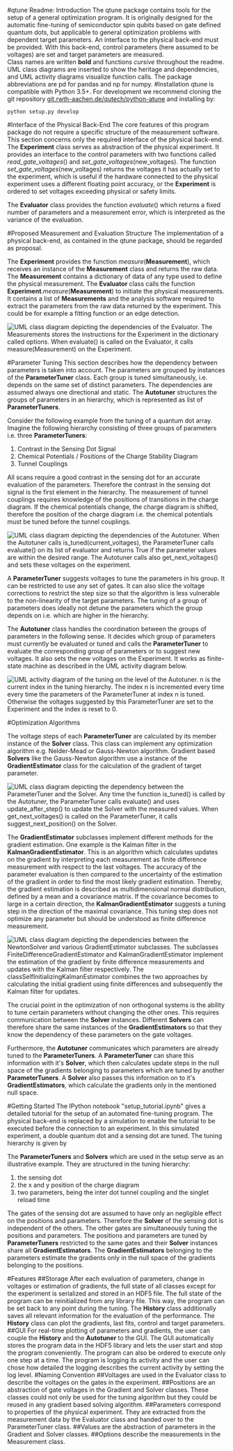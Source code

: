 #qtune Readme: Introduction
The qtune package contains tools for the setup of a general optimization program. It is originally designed for the 
automatic fine-tuning of semiconductor spin qubits based on gate defined quantum dots, but applicable to general 
optimization problems with dependent target parameters. 
An interface to the physical back-end must be provided. With this back-end, control 
parameters (here assumed to be voltages) are set and target parameters are measured.   
Class names are written **bold** and functions *cursive* throughout the readme. UML class diagrams are inserted to show 
the heritage and dependencies, and UML activity diagrams visualize function calls.
The package abbreviations are pd for pandas and np for numpy.
#Installation
qtune is compatible with Python 3.5+. 
For development we recommend cloning the git repository
[git.rwth-aachen.de/qutech/python-atune](https://git.rwth-aachen.de/qutech/python-atune) and installing by:

    python setup.py develop

#Interface of the Physical Back-End
The core features of this program package do not require a specific structure of the measurement software. This section 
concerns only the required interface of the physical back-end.
The **Experiment** class serves as abstraction of the physical experiment. It provides an interface to the control 
parameters with two functions called *read_gate_voltages*() and *set_gate_voltages*(new_voltages). The function
*set_gate_voltages*(new_voltages) returns the voltages it has actually set to the experiment, which is useful if the
hardware connected to the physical experiment uses a different floating point accuracy, or the **Experiment** is 
ordered to set voltages exceeding physical or safety limits.

The **Evaluator** class provides the function *evaluate*() which returns a fixed number of parameters and a measurement
error, which is interpreted as the variance of the evaluation.

#Proposed Measurement and Evaluation Structure
The implementation of a physical back-end, as contained in the qtune package, should be regarded as proposal.

The **Experiment** provides the function *measure*(**Measurement**), which receives an instance of the **Measurement** 
class and returns the raw data.
The **Measurement** contains a dictionary of data of any type used to define the physical measurement.
The **Evaluator** class calls the function **Experiment**.*measure*(**Measurement**) to initiate the physical 
measurements. It contains a list of 
**Measurements** and the analysis software required to extract the parameters from the raw data returned by the 
experiment. This could be for example a fitting function or an edge detection. 

[evaluation image]: docs/_static/resources/EvaluationParameter.png
[autotuner coordination]: docs/_static/resources/AutotunerCoordination.png
[newton solver gradient]: docs/_static/resources/NewtonSolverGradient.png
[tuner solver]: docs/_static/resources/TunerSolver.png
[autotuner flow]: docs/_static/resources/AutotunerFlow.png

![UML class diagram depicting the dependencies of the **Evaluator**. The **Measurements** stores the instructions
for the **Experiment** in the dictionary called options. When *evaluate*() is called on the Evaluator, it calls 
*measure*(**Measurement**) on the **Experiment**.][evaluation image]

#Parameter Tuning
This section describes how the dependency between parameters is taken into account.
The parameters are grouped by instances of the **ParameterTuner** class. Each group is tuned simultaneously, i.e. 
depends on the same set of distinct parameters. The dependencies are assumed always one directional and static. The
**Autotuner** structures the groups of parameters in an hierarchy, which is represented as list of **ParameterTuners**.

Consider the following example from the tuning of a quantum dot array.
Imagine the following hierarchy consisting of three groups of parameters i.e. three **ParameterTuners**:

1. Contrast in the Sensing Dot Signal
2. Chemical Potentials / Positions of the Charge Stability Diagram
3. Tunnel Couplings

All scans require a good contrast in the sensing dot for an accurate evaluation of the parameters. Therefore the 
contrast in the sensing dot signal is the first element in the hierarchy. The measurement of tunnel couplings requires
knowledge of the positions of transitions in the charge diagram. If the chemical potentials change, the charge 
diagram is shifted, therefore the position of the charge diagram i.e. the chemical potentials must be tuned before the 
tunnel couplings. 

![UML class diagram depicting the dependencies of the **Autotuner**. When the **Autotuner** calls 
*is_tuned*(current_voltages), the **ParameterTuner** calls *evaluate*() on its list of evaluator and returns True if
the parameter values are within the desired range. The **Autotuner** calls also *get_next_voltages*() and sets these
voltages on the experiment.][autotuner coordination]

A **ParameterTuner** suggests voltages to tune the parameters in his group. 
It can be restricted to use any set of gates. It can also slice the voltage corrections 
to restrict the step size so that the algorithm is less vulnerable to the non-linearity of the target parameters. 
The tuning of a group of parameters does ideally not detune the parameters which the group depends on i.e. which are 
higher in the hierarchy.

The **Autotuner** 
class handles the coordination between the groups of parameters in the following sense. It decides which group of 
parameters must currently be evaluated or tuned and calls the **ParameterTuner** to evaluate the corresponding
group of parameters or to suggest new voltages. It also sets the new voltages on the Experiment.
It works as finite-state machine as described in the UML activity diagram below. 

![UML activity diagram of the tuning on the level of the **Autotuner**. n is the current index in the tuning hierarchy. 
The index n is incremented every time every time the parameters of the **ParameterTuner** at index n is tuned. Otherwise
the voltages suggested by this **ParameterTuner** are set to the **Experiment** and the index is reset to 0.
][autotuner flow]

#Optimization Algorithms

The voltage steps of each **ParameterTuner** are calculated by its member instance of the **Solver** class. This class 
can implement any optimization algorithm e.g. Nelder-Mead or Gauss-Newton algorithm. 
Gradient based **Solvers** like the Gauss-Newton algorithm use a instance of the **GradientEstimator** class for the
calculation of the gradient of target parameter.  

![UML class diagram depicting the dependency between the **ParameterTuner** and the **Solver**. Any time the function
*is_tuned*() is called by the **Autotuner**, the **ParameterTuner** calls *evaluate*() and uses *update_after_step*() to
update the **Solver** with the measured values. When *get_next_voltages*() is called on the **ParameterTuner**, it calls
*suggest_next_position()* on the Solver.][tuner solver]

The **GradientEstimator** subclasses implement different methods for the gradient estimation. One example is the 
Kalman filter in the **KalmanGradientEstimator**. This is an algorithm which calculates updates on the gradient by 
interpreting each measurement as finite difference measurement with respect to the last voltages. The accuracy of the
parameter evaluation is then compared to the uncertainty of the estimation of the gradient in order to find the 
most likely gradient estimation. Thereby, the gradient estimation is described as multidimensional normal distribution,
defined by a mean and a covariance matrix. If the covariance becomes to large in a certain direction, the 
**KalmanGradientEstimator** suggests a tuning step in the direction of the maximal covariance. This tuning step does not
optimize any parameter but should be understood as finite difference measurement.

![UML class diagram depicting the dependencies between the **NewtonSolver** and various **GradientEstimator** 
subclasses. The subclasses **FiniteDifferenceGradientEstimator** and **KalmanGradientEstimator** implement the 
estimation of the gradient by finite difference measurements and updates with the Kalman filter respectively.
The class**SelfInitializingKalmanEstimator** combines the two approaches by calculating the initial gradient using 
finite differences and subsequently the Kalman filter for updates.][newton solver gradient]

The crucial point in the optimization of non orthogonal systems is the ability to tune certain parameters without
changing the other ones. This requires communication between the **Solver** instances. Different **Solvers** can 
therefore share the same instances of the **GradientEstimators** so that they know the dependency of these parameters
on the gate voltages.  

Furthermore, the **Autotuner** communicates which parameters are already tuned to the **ParameterTuners**. A 
**ParameterTuner** can share this information with it's **Solver**, which then calculates update steps
in the null space of the gradients belonging to parameters which are tuned by another **ParameterTuners**. 
A **Solver** also passes this information on to it's **GradientEstimators**, which calculate the gradients only in the 
mentioned null space.

#Getting Started
The IPython notebook "setup_tutorial.ipynb" gives a detailed
tutorial for the setup of an automated fine-tuning program. The physical back-end is replaced by a simulation to enable
the tutorial to be executed before the connection to an experiment. 
In this simulated experiment, a double quantum dot and a sensing dot are tuned. The tuning hierarchy is given by 

The **ParameterTuners** and **Solvers** which are used in the setup serve as an illustrative example.
They are structured in the tuning hierarchy:

1. the sensing dot 
2. the x and y position of the charge diagram
3. two parameters, being the inter dot tunnel coupling and the singlet reload time 

The gates of the sensing dot are assumed to have only an negligible effect on the positions and 
parameters. Therefore the **Solver** of the sensing dot is independent of the others. The other gates are simultaneously
tuning the positions and parameters. The positions and parameters are tuned by **ParameterTuners** restricted to the
same gates and their **Solver** instances share all **GradientEstimators**. The **GradientEstimators** belonging to the 
parameters estimate the gradients only in the null space of the gradients belonging to the positions.

#Features
##Storage
After each evaluation of parameters, change in voltages or estimation of gradients, 
the full state of all classes except for the experiment is serialized and stored 
in an HDF5 file. The full state of the program can be reinitialized from any library file. This way, 
the program can be set back to any point during the tuning. The **History** class 
additionally saves all relevant information for the evaluation of the performance. The **History** class can plot the
gradients, last fits, control and target parameters.
##GUI
For real-time plotting of parameters and gradients, the user can couple the **History** and the
**Autotuner** to the GUI. The GUI automatically stores the program data in the HDF5 library and lets the user start and
stop the program conveniently. The program can also be ordered to execute only one step at a time. The program is 
logging its activity and the user can chose how detailed the logging describes the current activity by
setting the log level. 
#Naming Convention
##Voltages
are used in the Evaluator class to describe the voltages on the gates in the experiment.
##Positions
are an abstraction of gate voltages in the Gradient and Solver classes. These classes
could not only be used for the tuning algorithm but they could be reused in any gradient 
based solving algorithm.
##Parameters
correspond to properties of the physical experiment. They are extracted from the measurement data 
by the Evaluator class and handed over to the ParameterTuner class.
##Values
are the abstraction of parameters in the Gradient and Solver classes.
##Options
describe the measurements in the Measurement class.